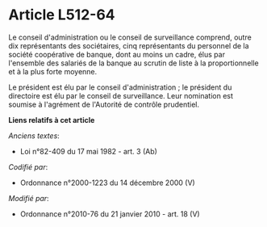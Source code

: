 # Article L512-64

Le conseil d'administration ou le conseil de surveillance comprend, outre dix représentants des sociétaires, cinq
représentants du personnel de la société coopérative de banque, dont au moins un cadre, élus par l'ensemble des salariés de
la banque au scrutin de liste à la proportionnelle et à la plus forte moyenne. 

Le président est élu par le conseil d'administration ; le président du directoire est élu par le conseil de surveillance.
Leur nomination est soumise à l'agrément de l'Autorité de contrôle prudentiel.

**Liens relatifs à cet article**

_Anciens textes_:

  - Loi n°82-409 du 17 mai 1982 - art. 3 (Ab)

_Codifié par_:

  - Ordonnance n°2000-1223 du 14 décembre 2000 (V)

_Modifié par_:

  - Ordonnance n°2010-76 du 21 janvier 2010 - art. 18 (V)
